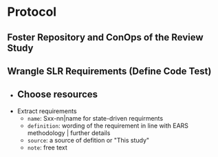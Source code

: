 # Protocol
## Foster Repository and ConOps of the Review Study

## Wrangle SLR Requirements (Define Code Test)
- Choose resources
  - 
- Extract requirements
  - `name`: Sxx-nn|name for state-driven requirments
  - `definition`: wording of the requirement in line with EARS methodology | further details
  - `source`: a source of defition or "This study"
  - `note`: free text
